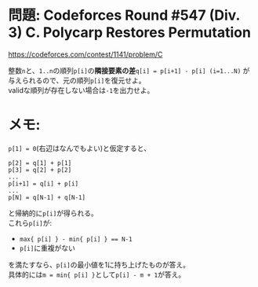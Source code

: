 # 問題: Codeforces Round #547 (Div. 3) C. Polycarp Restores Permutation

https://codeforces.com/contest/1141/problem/C

整数`n`と、`1..n`の順列`p[i]`の**隣接要素の差**`q[i] = p[i+1] - p[i] (i=1...N)` が与えられるので、元の順列`p[i]`を復元せよ。\
validな順列が存在しない場合は`-1`を出力せよ。

# メモ:

`p[1] = 0`(右辺はなんでもよい)と仮定すると、

```
p[2] = q[1] + p[1]
p[3] = q[2] + p[2]
...
p[i+1] = q[i] + p[i]
...
p[N] = q[N-1] + q[N-1]
```

と帰納的に`p[i]`が得られる。\
これら`p[i]`が:

- `max{ p[i] } - min{ p[i] } == N-1`
- `p[i]`に重複がない

を満たすなら、`p[i]`の最小値を1に持ち上げたものが答え。\
具体的には`m = min{ p[i] }`として`p[i] - m + 1`が答え。
